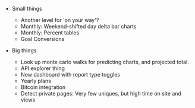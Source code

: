 * Small things
    * Another level for 'on your way'?
    * Monthly: Weekend-shifted day delta bar charts
    * Monthly: Percent tables
    * Goal Conversions

* Big things
    * Look up monte carlo walks for predicting charts, and projected total.
    * API explorer thing
    * New dashboard with report type toggles
    * Yearly plans
    * Bitcoin integration
    * Detect private pages: Very few uniques, but high time on site and views
